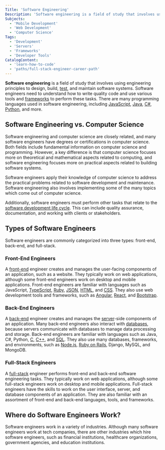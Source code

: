 ```yaml
---
Title: 'Software Engineering'
Description: 'Software engineering is a field of study that involves using engineering principles to design, build, test, and maintain software systems.'
Subjects:
  - 'Mobile Development'
  - 'Web Development'
  - 'Computer Science'
Tags:
  - 'Development'
  - 'Servers'
  - 'Frameworks'
  - 'Developer Tools'
CatalogContent:
  - 'learn-how-to-code'
  - 'paths/full-stack-engineer-career-path'
---
```


**Software engineering** is a field of study that involves using engineering principles to design, build, [test](https://www.codecademy.com/resources/docs/general/software-testing), and maintain software systems. Software engineers need to understand how to write quality code and use various tools and [frameworks](https://www.codecademy.com/resources/docs/general/framework) to perform these tasks. There are many programming languages used in software engineering, including [JavaScript](https://www.codecademy.com/resources/docs/javascript), [Java](https://www.codecademy.com/resources/docs/java), [C#](https://www.codecademy.com/resources/docs/c-sharp), [Python](https://www.codecademy.com/resources/docs/python), and more.

## Software Engineering vs. Computer Science

Software engineering and computer science are closely related, and many software engineers have degrees or certifications in computer science. Both fields include fundamental information on computer science and programming. However, a key difference is that computer science focuses more on theoretical and mathematical aspects related to computing, and software engineering focuses more on practical aspects related to building software systems.

Software engineers apply their knowledge of computer science to address the practical problems related to software development and maintenance. Software engineering also involves implementing some of the many topics which come out of computer science.

Additionally, software engineers must perform other tasks that relate to the [software development life cycle](https://www.codecademy.com/resources/docs/general/software-development-life-cycle). This can include quality assurance, documentation, and working with clients or stakeholders.

## Types of Software Engineers

Software engineers are commonly categorized into three types: front-end, back-end, and full-stack.

### Front-End Engineers

A [front-end](https://www.codecademy.com/resources/docs/general/front-end) engineer creates and manages the user-facing components of an application, such as a website. They typically work on web applications, although some front-end engineers work on desktop and mobile applications. Front-end engineers are familiar with languages such as JavaScript, [TypeScript](https://www.codecademy.com/resources/docs/typescript), [Ruby](https://www.codecademy.com/resources/docs/ruby), [JSON](https://www.codecademy.com/resources/docs/general/json), [HTML](https://www.codecademy.com/resources/docs/html), and [CSS](https://www.codecademy.com/resources/docs/css). They also use web development tools and frameworks, such as [Angular](https://www.codecademy.com/resources/docs/open-source/angular), [React](https://www.codecademy.com/resources/docs/react), and [Bootstrap](https://www.codecademy.com/resources/docs/open-source/bootstrap).

### Back-End Engineers

A [back-end](https://www.codecademy.com/resources/docs/general/back-end) engineer creates and manages the [server](https://www.codecademy.com/resources/docs/general/server)-side components of an application. Many back-end engineers also interact with [databases](https://www.codecademy.com/resources/docs/general/database), because servers communicate with databases to manage data processing and storage. Back-end engineers are familiar with languages such as Java, C#, Python, [C](https://www.codecademy.com/resources/docs/c), [C++](https://www.codecademy.com/resources/docs/cpp), and [SQL](https://www.codecademy.com/resources/docs/sql). They also use many databases, frameworks, and environments, such as [Node.js](https://www.codecademy.com/resources/docs/open-source/node-js), [Ruby on Rails](https://www.codecademy.com/resources/docs/ruby/ruby-on-rails), Django, MySQL, and MongoDB.

### Full-Stack Engineers

A [full-stack](https://www.codecademy.com/resources/docs/general/full-stack) engineer performs front-end and back-end software engineering tasks. They typically work on web applications, although some full-stack engineers work on desktop and mobile applications. Full-stack engineers have the skills to work on the user interface, server, and database components of an application. They are also familiar with an assortment of front-end and back-end languages, tools, and frameworks.

## Where do Software Engineers Work?

Software engineers work in a variety of industries. Although many software engineers work at tech companies, there are other industries which hire software engineers, such as financial institutions, healthcare organizations, government agencies, and education institutions.
